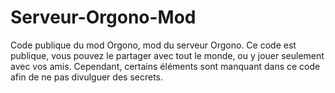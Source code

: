 # Serveur-Orgono-Mod
Code publique du mod Orgono, mod du serveur Orgono.
Ce code est publique, vous pouvez le partager avec tout le monde, ou y jouer seulement avec vos amis. Cependant, certains éléments sont manquant dans ce code afin de ne pas divulguer des secrets.

